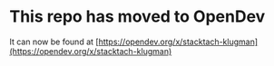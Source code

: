 # This repo has moved to OpenDev

It can now be found at [https://opendev.org/x/stacktach-klugman](https://opendev.org/x/stacktach-klugman)
